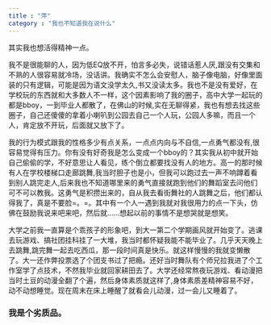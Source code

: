 ```yaml
---
title : "萍"
category : "我也不知道我在说什么"
---
```



<p>其实我也想活得精神一点。</p>
<p>我不是很能聊的人，因为低EQ放不开，怕言多必失，说错话惹人厌,跟没有交集和不熟的人很容易就冷场，没话讲。我确实不怎么会安慰人，脑子像电脑，好像里面装的只有逻辑，可能是因为语文没学太久,书又没读太多。我也不是没有爱好，在学校玩的东西就和大多数人不一样，这个因素影响了我的圈子，高中大学一起玩的都是bboy，一到毕业人都散了，在佛山的时候,实在无聊得紧，我也有想去找这些圈子，自己还傻傻的拿着小喇叭到公园去自己一个人玩，公园人多嘛，而且一个人，肯定放不开玩，后面就又放下了。</p>
<p>我的行为模式跟我的性格多少有点关系，一点点内向与不自信,一点勇气都没有,很容易觉得有压力。你有没有好奇我是怎么变成一个bboy的？其实我从初中就开始自己偷偷的学，不好意思让人看见，练个倒立都要找没有人的地方。高一的那时候有人在学校楼梯口走廊跳舞,我当时胆子也是小，但我可以跑过去一声不响蹲着看到别人跳完走人,后来我也不知道哪里来的勇气直接就跑到他们的舞蹈室去问他们可不可以教我。这勇气是积攒出来的，自从我去看街舞社的人跳舞之后，他们都认得我了，真是不要脸=。=。其中有一个人一遇到我就对我很用力的点一下头，仿佛在鼓励我说来吧来吧，然后就……想起以前的事情不是想哭就是想笑。</p>
<p>大学之前我一直算是个乖孩子的形象吧，到大一第二个学期画风就开始变了。逃课去玩游戏、搞社团挂科挂了一大堆，我当时都怀疑我能不能毕业了。几乎天天晚上去跳舞,跳完舞一起去吃西瓜，那一段时间真是快乐。就这样慢慢的我就变懒散了。大一还作弊投票选了个团支书过了把瘾。还好当时舞队有个师兄拉我进了个工作室学了点技术，不然我毕业就回家耕田去了。大学还经常熬夜玩游戏、看动漫把当时土豆的动漫全翻了个遍，然后身体素质就这样了,身体素质差精神容易不好，动不动想睡觉。现在周末在床上睡醒了就看会儿动漫，过一会儿又睡着了。</p>
<h3>我是个劣质品。</h3>




